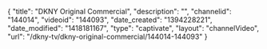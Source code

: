 {
    "title": "DKNY Original Commercial",
    "description": "",
    "channelid": "144014",
    "videoid": "144093",
    "date_created": "1394228221",
    "date_modified": "1418181167",
    "type": "captivate",
    "layout": "channelVideo",
    "url": "\/dkny-tv\/dkny-original-commercial\/144014-144093"
}